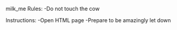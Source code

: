milk_me
Rules:
  -Do not touch the cow
 
 
 Instructions:
  -Open HTML page
  -Prepare to be amazingly let down
